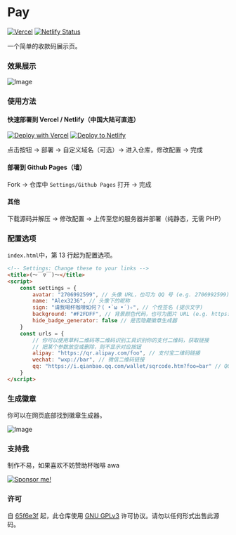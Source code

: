 # Pay

[![Vercel](https://vercelbadge.vercel.app/api/alex3236/pay)](https://vercel.com/alex3236/pay) [![Netlify Status](https://api.netlify.com/api/v1/badges/7badc2ac-2e40-4ed2-8df5-704a25fc921d/deploy-status)](https://app.netlify.com/sites/al-pay/deploys)

一个简单的收款码展示页。

### 效果展示

![Image](https://user-images.githubusercontent.com/45303195/158306208-a682e9c1-1f9c-4614-950e-6078b5f4eca0.png)

### 使用方法

#### 快速部署到 Vercel / Netlify（中国大陆可直连）

[![Deploy with Vercel](https://vercel.com/button)](https://vercel.com/new/clone?repository-url=https%3A%2F%2Fgithub.com%2Falex3236%2Fpay&demo-title=Pay&demo-description=A%20demo%20site%20by%20Alex3236.&demo-url=https://al-pay.vercel.app/&demo-image=https://user-images.githubusercontent.com/45303195/158306208-a682e9c1-1f9c-4614-950e-6078b5f4eca0.png) [![Deploy to Netlify](https://www.netlify.com/img/deploy/button.svg)](https://app.netlify.com/start/deploy?repository=https://github.com/alex3236/pay)

点击按钮 -> 部署 -> 自定义域名（可选）-> 进入仓库，修改配置 -> 完成

#### 部署到 Github Pages（墙）

Fork -> 仓库中 `Settings/Github Pages` 打开 -> 完成

#### 其他

下载源码并解压 -> 修改配置 -> 上传至您的服务器并部署（纯静态，无需 PHP）

### 配置选项

`index.html`中，第 13 行起为配置选项。

```html
<!-- Settings: Change these to your links -->
<title>(～￣▽￣)～</title>
<script>
    const settings = {
        avatar: "2706992599", // 头像 URL，也可为 QQ 号 (e.g. 2706992599) 或 Github 用户名 (e.g. @alex3236)
        name: "Alex3236", // 头像下的昵称
        sign: "请我喝杯咖啡如何？( •̀ ω •́ )✧", // 个性签名 (提示文字)
        background: "#F2FDFF", // 背景颜色代码，也可为图片 URL (e.g. https://www.dmoe.cc/random.php)
        hide_badge_generator: false // 是否隐藏徽章生成器
    }
    const urls = {
        // 你可以使用草料二维码等二维码识别工具识别你的支付二维码，获取链接
        // 把某个参数放空或删除，则不显示对应按钮
        alipay: "https://qr.alipay.com/foo", // 支付宝二维码链接
        wechat: "wxp://bar", // 微信二维码链接
        qq: "https://i.qianbao.qq.com/wallet/sqrcode.htm?foo=bar" // QQ 二维码链接
    }
</script>
```

### 生成徽章

你可以在网页底部找到徽章生成器。

![Image](https://user-images.githubusercontent.com/45303195/158330172-30d541c0-ec82-47eb-93a7-495d39a253c0.png)

### 支持我

制作不易，如果喜欢不妨赞助杯咖啡 awa

[![Sponsor me!](https://img.shields.io/badge/Sponsor%20me!-blue?logo=alipay&logoColor=white)](https://pay-alex3236.vercel.app/)

### 许可
自 [65f6e3f](https://github.com/alex3236/pay/commit/65f6e3f74e26e766b611b2d36f42d6841ad5d806) 起，此仓库使用 [GNU GPLv3](https://www.gnu.org/licenses/gpl-3.0.html) 许可协议。请勿以任何形式出售此源码。
